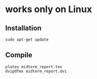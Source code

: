 # works only on Linux

## Installation
```
sudo apt-get update
```

## Compile
```
platex midterm_report.tex
dvipdfmx midterm_report.dvi
```

